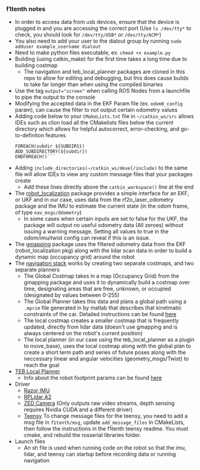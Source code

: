 ### f1tenth notes
- In order to access data from usb devices, ensure that the device is plugged in and you are accessing the correct port (Use `ls /dev/tty*` to check, you should look for `/dev/tty/USB*` or `/dev/tty/ACM*`)
- You also need to add your user to the dialout group by running `sudo adduser example_username dialout`
- Need to make python files executable, ex. `chmod +x example.py`
- Building (using catkin_make) for the first time takes a long time due to building costmap
    - The navigation and teb_local_planner packages are cloned in this repo to allow for editing and debugging, but this does cause builds to take far longer than when using the compiled binaries
- Use the tag `output="screen"` when calling ROS Nodes from a launchfile to pipe the output to the console
- Modifying the accepted data in the EKF Param file (ex. `odom0_config` param), can cause the filter to not output certain odometry values
- Adding code below to your `CMakeLists.txt` file in `~/catkin_ws/src` allows IDEs such as clion load all the CMakelists files below the current directory which allows for helpful autocorrect, error-checking, and go-to-definiton features
    ``` 
    FOREACH(subdir ${SUBDIRS})
    ADD_SUBDIRECTORY(${subdir})
    ENDFOREACH()```
- Adding `include_directories(~/catkin_ws/devel/include)` to the same file will allow IDEs to view any custom message files that your packages create
    - Add these lines directly above the `catkin_workspace()` line at the end
- The [robot_localization](http://wiki.ros.org/robot_localization) package provides a simple interface for an EKF, or UKF and in our case, uses data from the rf2o_laser_odometry package and the IMU to estimate the current state (in the odom frame, of type `nav_msgs/Odometry`)
    - In some cases when certain inputs are set to false for the UKF, the package will output no useful odometry data (All zeroes) without issuing a warning message. Setting all values to true in the odom/imu/twist config can reveal if this is an issue.
- The [gmapping](http://wiki.ros.org/gmapping) package uses the filtered odometry data from the EKF (robot_localization pkg) along with the lidar scan data in order to build a dynamic map (occupancy grid) around the robot
- The [navigation stack](http://wiki.ros.org/navigation?distro=kinetic) works by creating two separate costmaps, and two separate planners
    - The Global Costmap takes in a map (Occupancy Grid) from the gmapping package and uses it to dynamically build a costmap over time, designating areas that are free, unknown, or occupied (designated by values between 0-255)
    - The Global Planner takes this data and plans a global path using a `.mprim` file generated in by matlab that describes that kinetmatic constraints of the car. Detailed instructions can be found [here](http://sbpl.net/node/52)
    - The local costmap creates a smaller costmap that is frequently updated, directly from lidar data (doesn't use gmapping and is always centered on the robot's current position)
    - The local planner (in our case using the teb_local_planner as a plugin to move_base), uses the local costmap along with the global plan to create a short term path and series of future poses along with the neccessary linear and angular velocities (geometry_msgs/Twist) to reach the goal
- [TEB Local Planner](http://wiki.ros.org/teb_local_planner)
    - Info about the robot footprint params can be found [here](http://wiki.ros.org/teb_local_planner/Tutorials/Obstacle%20Avoidance%20and%20Robot%20Footprint%20Model)
- Driver
    - [Razor IMU](https://github.com/KristofRobot/razor_imu_9dof)
    - [RPLidar A2](https://github.com/Slamtec/rplidar_ros)
    - [ZED Camera](https://github.com/willdzeng/zed_cpu_ros) (Only outputs raw video streams, depth sensing requires Nvidia CUDA and a different driver)
    - [Teensy](https://github.com/mlab-upenn/f1tenthpublic/tree/master/code/Teensy%20Firmware) To change message files for the teensy, you need to add a msg file in `f1tenth/msg`, update `add_message_files` in CMakeLists, then follow the instructions in the f1tenth teensy readme. You must cmake, and rebuild the rosserial libraries folder.
- Launch files
    - An sh file is used when running code on the robot so that the imu, lidar, and teensy can startup before recording data or running navigation   
